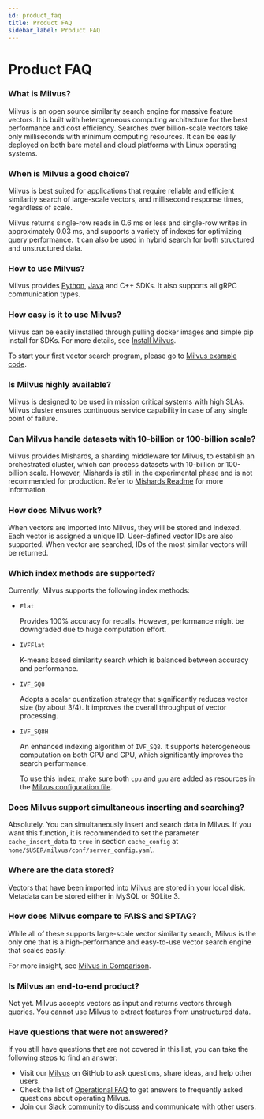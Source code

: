 ```yaml
---
id: product_faq
title: Product FAQ
sidebar_label: Product FAQ
---
```


# Product FAQ

### What is Milvus?

Milvus is an open source similarity search engine for massive feature vectors. It is built with heterogeneous computing architecture for the best performance and cost efficiency. Searches over billion-scale vectors take only milliseconds with minimum computing resources. It can be easily deployed on both bare metal and cloud platforms with Linux operating systems.

### When is Milvus a good choice?

Milvus is best suited for applications that require reliable and efficient similarity search of large-scale vectors, and millisecond response times, regardless of scale. 

Milvus returns single-row reads in 0.6 ms or less and single-row writes in approximately 0.03 ms, and supports a variety of indexes for optimizing query performance. It can also be used in hybrid search for both structured and unstructured data.

### How to use Milvus?

Milvus provides [Python](https://pypi.org/project/pymilvus/), [Java](https://milvus-io.github.io/milvus-sdk-java/javadoc/io/milvus/client/package-summary.html) and C++ SDKs. It also supports all gRPC communication types. 

### How easy is it to use Milvus?

Milvus can be easily installed through pulling docker images and simple pip install for SDKs. For more details, see [Install Milvus](../userguide/install_milvus.md).

To start your first vector search program, please go to [Milvus example code](../userguide/example_code.md).

### Is Milvus highly available?

Milvus is designed to be used in mission critical systems with high SLAs. Milvus cluster ensures continuous service capability in case of any single point of failure.

### Can Milvus handle datasets with 10-billion or 100-billion scale?

Milvus provides Mishards, a sharding middleware for Milvus, to establish an orchestrated cluster, which can process datasets with 10-billion or 100-billion scale. However, Mishards is still in the experimental phase and is not recommended for production. Refer to [Mishards Readme](https://github.com/milvus-io/milvus/blob/0.6.0/shards/README.md) for more information.

### How does Milvus work?

When vectors are imported into Milvus, they will be stored and indexed. Each vector is assigned a unique ID. User-defined vector IDs are also supported. When vector are searched, IDs of the most similar vectors will be returned.

### Which index methods are supported?

Currently, Milvus supports the following index methods:

- `Flat`

  Provides 100% accuracy for recalls. However, performance might be downgraded due to huge computation effort.

- `IVFFlat`

  K-means based similarity search which is balanced between accuracy and performance.

- `IVF_SQ8`

  Adopts a scalar quantization strategy that significantly reduces vector size (by about 3/4). It improves the overall throughput of vector processing.

- `IVF_SQ8H`

  An enhanced indexing algorithm of `IVF_SQ8`. It supports heterogeneous computation on both CPU and GPU, which significantly improves the search performance. 
  
  To use this index, make sure both `cpu` and `gpu` are added as resources in the [Milvus configuration file](../reference/milvus_config.md). 

### Does Milvus support simultaneous inserting and searching?

Absolutely. You can simultaneously insert and search data in Milvus. If you want this function, it is recommended to set the parameter `cache_insert_data` to `true` in section `cache_config` at `home/$USER/milvus/conf/server_config.yaml`.

### Where are the data stored?

Vectors that have been imported into Milvus are stored in your local disk. Metadata can be stored either in MySQL or SQLite 3.

### How does Milvus compare to FAISS and SPTAG?

While all of these supports large-scale vector similarity search, Milvus is the only one that is a high-performance and easy-to-use vector search engine that scales easily.

For more insight, see [Milvus in Comparison](../reference/comparison.md). 

### Is Milvus an end-to-end product?

Not yet. Milvus accepts vectors as input and returns vectors through queries. You cannot use Milvus to extract features from unstructured data.

### Have questions that were not answered?
If you still have questions that are not covered in this list, you can take the following steps to find an answer:

- Visit our [Milvus](https://github.com/milvus-io/milvus/issues) on GitHub to ask questions, share ideas, and help other users.
- Check the list of [Operational FAQ](operational_faq.md) to get answers to frequently asked questions about operating Milvus.
- Join our [Slack community](https://join.slack.com/t/milvusio/shared_invite/enQtNzY1OTQ0NDI3NjMzLWNmYmM1NmNjOTQ5MGI5NDhhYmRhMGU5M2NhNzhhMDMzY2MzNDdlYjM5ODQ5MmE3ODFlYzU3YjJkNmVlNDQ2ZTk) to discuss and communicate with other users.

